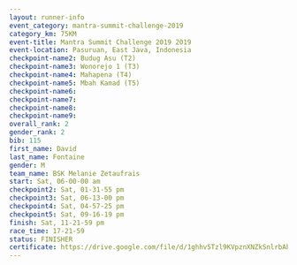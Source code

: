 ```yaml
---
layout: runner-info 
event_category: mantra-summit-challenge-2019 
category_km: 75KM 
event-title: Mantra Summit Challenge 2019 2019 
event-location: Pasuruan, East Java, Indonesia 
checkpoint-name2: Budug Asu (T2) 
checkpoint-name3: Wonorejo 1 (T3) 
checkpoint-name4: Mahapena (T4) 
checkpoint-name5: Mbah Kamad (T5) 
checkpoint-name6: 
checkpoint-name7: 
checkpoint-name8: 
checkpoint-name9: 
overall_rank: 2
gender_rank: 2
bib: 115
first_name: David
last_name: Fontaine
gender: M
team_name: BSK Melanie Zetaufrais
start: Sat, 06-00-00 am
checkpoint2: Sat, 01-31-55 pm
checkpoint3: Sat, 06-13-00 pm
checkpoint4: Sat, 04-57-25 pm
checkpoint5: Sat, 09-16-19 pm
finish: Sat, 11-21-59 pm
race_time: 17-21-59
status: FINISHER
certificate: https://drive.google.com/file/d/1ghhv5Tzl9KVpznXNZkSnlrbAbVTMRA8e/view?usp=sharing
---
```

